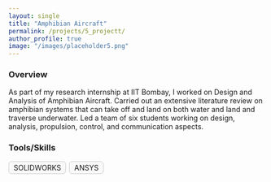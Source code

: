 ```yaml
---
layout: single
title: "Amphibian Aircraft"
permalink: /projects/5_projectt/
author_profile: true
image: "/images/placeholder5.png"
---
```


### Overview
As part of my research internship at IIT Bombay, I worked on Design and Analysis of Amphibian Aircraft. Carried out an extensive literature review on amphibian systems that can take off and land on both water and land and traverse underwater. Led a team of six students working on design, analysis, propulsion, control, and communication aspects.

### Tools/Skills
<div style="display: flex; flex-wrap: wrap; gap: 6px; margin-top: 15px;">
  <div style="padding: 3px 9px; font-size: 14px; border: 1px solid #ccc; border-radius: 6px; background-color: #f9f9f9;">SOLIDWORKS</div>
  <div style="padding: 3px 9px; font-size: 14px; border: 1px solid #ccc; border-radius: 6px; background-color: #f9f9f9;">ANSYS</div>
</div>

